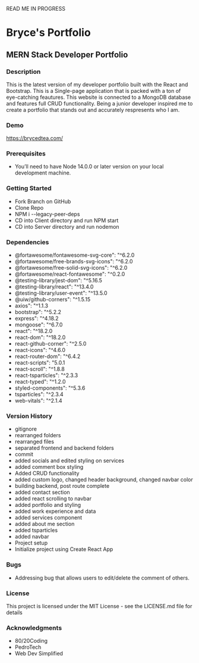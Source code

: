 READ ME IN PROGRESS

# Bryce's Portfolio

## MERN Stack Developer Portfolio

### Description
This is the latest version of my developer portfolio built with the React and Bootstrap. This is a Single-page application that is packed with a ton of eye-catching feautures. This website is connected to a MongoDB database and features full CRUD functionality. Being a junior developer inspired me to create a portfolio that stands out and accurately respresents who I am.

### Demo
https://brycedtea.com/

### Prerequisites
* You’ll need to have Node 14.0.0 or later version on your local development machine.

### Getting Started
* Fork Branch on GitHub
* Clone Repo
* NPM i --legacy-peer-deps
* CD into Client directory and run NPM start
* CD into Server directory and run nodemon

### Dependencies
* @fortawesome/fontawesome-svg-core": "^6.2.0
* @fortawesome/free-brands-svg-icons": "^6.2.0
* @fortawesome/free-solid-svg-icons": "^6.2.0
* @fortawesome/react-fontawesome": "^0.2.0
* @testing-library/jest-dom": "^5.16.5
* @testing-library/react": "^13.4.0
* @testing-library/user-event": "^13.5.0
* @uiw/github-corners": "^1.5.15
* axios": "^1.1.3
* bootstrap": "^5.2.2
* express": "^4.18.2
* mongoose": "^6.7.0
* react": "^18.2.0
* react-dom": "^18.2.0
* react-github-corner": "^2.5.0
* react-icons": "^4.6.0
* react-router-dom": "^6.4.2
* react-scripts": "5.0.1
* react-scroll": "^1.8.8
* react-tsparticles": "^2.3.3
* react-typed": "^1.2.0
* styled-components": "^5.3.6
* tsparticles": "^2.3.4
* web-vitals": "^2.1.4



### Version History
- gitignore
- rearranged folders
- rearranged files
- separated frontend and backend folders
- commit
- added socials and edited styling on services
- added comment box styling
- Added CRUD functionality
- added custom logo, changed header background, changed navbar color
- building backend, post route complete
- added contact section
- added react scrolling to navbar
- added portfolio and styling
- added work experience and data
- added services component
- added about me section
- added tsparticles
- added navbar
- Project setup
- Initialize project using Create React App

### Bugs

* Addressing bug that allows users to edit/delete the comment of others.

### License
This project is licensed under the MIT License - see the LICENSE.md file for details

### Acknowledgments
* 80/20Coding 
* PedroTech
* Web Dev Simplified

